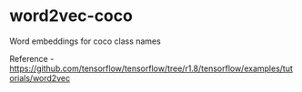 # word2vec-coco

Word embeddings for coco class names

Reference - https://github.com/tensorflow/tensorflow/tree/r1.8/tensorflow/examples/tutorials/word2vec 
